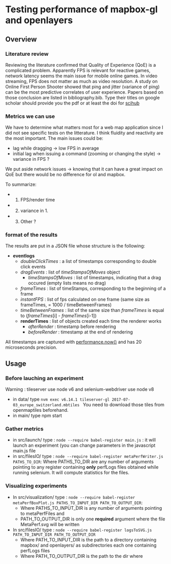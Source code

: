 # Testing performance of mapbox-gl and openlayers

## Overview

### Literature review
Reviewing the literature confirmed that Quality of Experience (QoE) is a complicated problem.
Apparently FPS is relevant for reactive games, network latency seems the main issue for mobile online games.
In video streaming, FPS does not matter as much as video resolution.
A study on Online First Person Shooter showed that ping and jitter (variance of ping) can be the most predictive correlates of user experience.
Papers based on those conclusion are listed in bibliography.bib.
Type their titles on google scholar should provide you the pdf or at least the doi for [scihub](http://www.sci-hub.tw)

### Metrics we can use
We have to determine what matters most for a web map application since I did not see specific tests on the litterature.
I think fluidity and reactivity are the most important. The main issues could be:
- lag while dragging -> low FPS in average
- initial lag when issuing a command (zooming or changing the style) -> variance in FPS ? 

We put aside network issues -> knowing that it can have a great impact on QoE but there would be no difference for ol and mapbox.

To summarize:
- 1. FPS/render time
- 2. variance in 1.
- 3. Other ?

### format of the results

The results are put in a JSON file whose structure is the following:
* **eventlogs**
  * *doubleClickTimes* : a list of timestamps corresponding to double click events
  * *dragEvents* : list of *timeStampsOfMoves* object
    * *timeStampsOfMoves* : list of timestamps, indicating that a drag occured (empty lists means no drag)
  * *frameTimes* : list of timeStamps, corresponding to the beginning of a frame
  * *instantFPS* : list of fps calculated on one frame (same size as frameTimes, = 1000 / timeBetweenFrames)
  * *timeBetweenFrames* : list of the same size than *frameTimes* is equal to (*frameTimes*[i] - *frameTimes*[i-1])
  * **renderTimes** : list of objects created each time the renderer works
    * *afterRender* : timestamp before rendering
    * *beforeRender* : timestamp at the end of rendering

All timestamps are captured with [performance.now()](https://developer.mozilla.org/en-US/docs/Web/API/Performance/now) and has 20 microseconds precision.

## Usage

### Before lauching an experiment
 Warning : tileserver use node v6 and selenium-webdriver use node v8

* in data/ type ```nvm exec v6.14.1 tileserver-gl 2017-07-03_europe_switzerland.mbtiles ```
You need to download those tiles from openmaptiles beforehand.
* in main/ type npm start

### Gather metrics

* in src/launch/ type : ```node --require babel-register main.js``` :
it will launch an experiment (you can change parameters in the javascript main.js file
* in src/filesIO/ type : ```node --require babel-register metaPerfWriter.js PATHS_TO_DIR```:
Where PATHS\_TO\_DIR are any number of arguments pointing to any register containing **only** perfLogs files obtained while running selenium. It will compute statistics for the files.

### Visualizing experiments

* In src/visualization/ type : ```node --require babel-register metaPerfBoxPlot.js PATHS_TO_INPUT_DIR PATH_TO_OUTPUT_DIR```:
  * Where PATHS\_TO\_INPUT\_DIR is any number of arguments pointing to metaPerfFiles and 
  * PATH\_TO\_OUTPUT\_DIR is only one **required** argument where the file MetaPerf.svg will be written
* In src/filesIO/ type : ```node --require babel-register logsToSVG.js PATH_TO_INPUT_DIR PATH_TO_OUTPUT_DIR```
  * Where PATH\_TO\_INPUT\_DIR is the path to a directory containing mapbox/ and openlayers/ as subdirectories each one containing perfLogs files
  * Where PATH\_TO\_OUTPUT\_DIR  is the path to the dir where 

